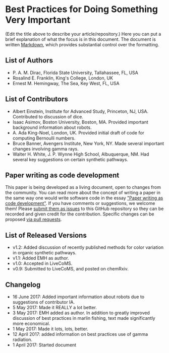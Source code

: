 # Best Practices for Doing Something Very Important

(Edit the title above to describe your article/repository.)
Here you can put a brief explanation of what the focus is in this document.
The document is written [Markdown](https://guides.github.com/features/mastering-markdown/),
which provides substantial control over the formatting.

## List of Authors

- P. A. M. Dirac, Florida State University, Tallahassee, FL, USA
- Rosalind E. Franklin, King's College, London, UK
- Ernest M. Hemingway, The Sea, Key West, FL, USA

## List of Contributors
<!-- We suggest listing contributers in order of addition. -->
- Albert Einstein, Institute for Advanced Study, Princeton, NJ, USA. Contributed to discussion of dice.
- Isaac Asimov, Boston University, Boston, MA. Provided important background information about robots.
- A. Ada King-Noel, London, UK. Provided initial draft of code for computing Bernoulli numbers.
- Bruce Banner, Avengers Institute, New York, NY. Made several important changes involving gamma rays.
- Walter H. White, J. P. Wynne High School, Albuquerque, NM.  Had several key suggestions on certain synthetic pathways.

## Paper writing as code development
<!-- This discussion is so that people know how to contribute to your document. -->
This paper is being developed as a living document, open to changes from the community. You can read more about the concept of writing a paper in the same way one would write software code in the essay ["Paper writing as code development"](https://livecomsjournal.github.io/about/paper_code/). If you have comments or suggestions, we welcome them! Please [submit them as issues](https://guides.github.com/features/issues/) to this GitHub repository so they can be recorded and given credit for the contribution. Specific changes can be proposed [via pull requests](https://help.github.com/articles/about-pull-requests/).

## List of Released Versions
<!-- update this when you decide to release a version either by preprint or when submitted to LiveCoMS-->
- v1.2: Added discussion of recently published methods for color variation in organic synthetic pathways.
- v1.1: Added EMH as author.
- v1.0: Accepted in LiveCoMS.
- v0.9: Submitted to LiveCoMS, and posted on chemRxiv.

## Changelog
<!-- Here, record summaries of important changes. A granular discussion of changes will be kept in GitHub by issue tracking.-->
- 16 June 2017: Added important information about robots due to suggestions of contributor IA.
- 5 May 2017: Made it REALLY a lot better.
- 3 May 2017: EMH added as author. In addition to greatly improved discussion of best practices in marlin fishing, text made significantly more economical.
- 1 May 2017: Made it lots, lots, better.
- 12 April 2017: added information on best practices use of gamma radiation.
- 1 April 2017: Started document
